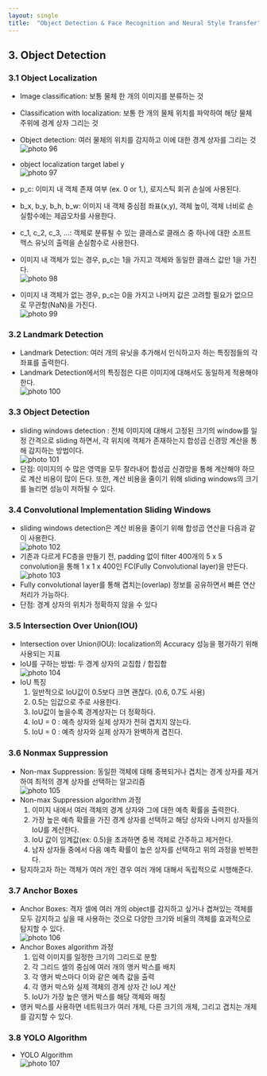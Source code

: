 ```yaml
---
layout: single
title:  "Object Detection & Face Recognition and Neural Style Transfer"
---
```


## 3. Object Detection

### 3.1 Object Localization
* Image classification: 보통 물체 한 개의 이미지를 분류하는 것
* Classification with localization: 보통 한 개의 물체 위치를 파악하여 해당 물체 주위에 경계 상자 그리는 것
* Object detection: 여러 물체의 위치를 감지하고 이에 대한 경계 상자를 그리는 것         
![photo 96](/assets/img/blog/img96.png)                      

* object localization target label y                     
![photo 97](/assets/img/blog/img97.png)                               
* p_c: 이미지 내 객체 존재 여부 (ex. 0 or 1,), 로지스틱 회귀 손실에 사용된다.
* b_x, b_y, b_h, b_w: 이미지 내 객체 중심점 좌표(x,y), 객체 높이, 객체 너비로 손실함수에는 제곱오차를 사용한다.
* c_1, c_2, c_3, ...: 객체로 분류될 수 있는 클래스로 클래스 중 하나에 대한 소프트 맥스 유닛의 출력을 손실함수로 사용한다.
* 이미지 내 객체가 있는 경우, p_c는 1을 가지고 객체와 동일한 클래스 값만 1을 가진다.             
![photo 98](/assets/img/blog/img98.png)          
* 이미지 내 객체가 없는 경우, p_c는 0을 가지고 나머지 값은 고려할 필요가 없으므로 무관항(NaN)을 가진다.                 
![photo 99](/assets/img/blog/img99.png)            

### 3.2 Landmark Detection
* Landmark Detection: 여러 개의 유닛을 추가해서 인식하고자 하는 특징점들의 각 좌표를 출력한다.
* Landmark Detection에서의 특징점은 다른 이미지에 대해서도 동일하게 적용해야 한다.        
![photo 100](/assets/img/blog/img100.png)                                   

### 3.3 Object Detection
* sliding windows detection : 전체 이미지에 대해서 고정된 크기의 window를 일정 간격으로 sliding 하면서, 각 위치에 객체가 존재하는지 합성곱 신경망 계산을 통해 감지하는 방법이다.        
![photo 101](/assets/img/blog/img101.png)        
* 단점: 이미지의 수 많은 영역을 모두 잘라내어 합성곱 신경망을 통해 계산해야 하므로 계산 비용이 많이 든다. 또한, 계산 비용을 줄이기 위해 sliding windows의 크기를 늘리면 성능이 저하될 수 있다.

### 3.4 Convolutional Implementation Sliding Windows
* sliding windows detection은 계산 비용을 줄이기 위해 합성곱 연산을 다음과 같이 사용한다.      
![photo 102](/assets/img/blog/img102.png)                
* 기존과 다르게 FC층을 만들기 전, padding 없이 filter 400개의 5 x 5 convolution을 통해 1 x 1 x 400인 FC(Fully Convolutional layer)을 만든다.          
![photo 103](/assets/img/blog/img103.png)                    
* Fully convolutional layer를 통해 겹치는(overlap) 정보를 공유하면서 빠른 연산 처리가 가능하다.
* 단점: 경계 상자의 위치가 정확하지 않을 수 있다

### 3.5 Intersection Over Union(IOU)
* Intersection over Union(IOU): localization의 Accuracy 성능을 평가하기 위해 사용되는 지표
* IoU를 구하는 방법: 두 경계 상자의 교집합 / 합집합        
![photo 104](/assets/img/blog/img104.png)                    
* IoU 특징
  1. 일반적으로 IoU값이 0.5보다 크면 괜찮다. (0.6, 0.7도 사용)
  2. 0.5는 임값으로 주로 사용한다.
  3. IoU값이 높을수록 경계상자는 더 정확하다.
  4. IoU = 0 : 예측 상자와 실제 상자가 전혀 겹치지 않는다.
  5. IoU = 0 : 예측 상자와 실제 상자가 완벽하게 겹친다.

### 3.6 Nonmax Suppression 
* Non-max Suppression: 동일한 객체에 대해 중복되거나 겹치는 경계 상자를 제거하여 최적의 경계 상자를 선택하는 알고리즘                             
![photo 105](/assets/img/blog/img105.png)                                            
* Non-max Suppression algorithm 과정
  1. 이미지 내에서 여러 객체의 경계 상자와 그에 대한 예측 확률을 출력한다.
  2. 가장 높은 예측 확률을 가진 경계 상자를 선택하고 해당 상자와 나머지 상자들의 IoU를 계산한다.
  3. IoU 값이 임계값(ex: 0.5)을 초과하면 중복 객체로 간주하고 제거한다.
  4. 남자 상자들 중에서 다음 예측 확률이 높은 상자를 선택하고 위의 과정을 반복한다.
* 탐지하고자 하는 객체가 여러 개인 경우 여러 개에 대해서 독립적으로 시행해준다.

### 3.7 Anchor Boxes
* Anchor Boxes: 격자 셀에 여러 개의 object를 감지하고 싶거나 겹쳐있는 객체를 모두 감지하고 싶을 때 사용하는 것으로 다양한 크기와 비율의 객체를 효과적으로 탐지할 수 있다.        
![photo 106](/assets/img/blog/img106.png)                             
* Anchor Boxes algorithm 과정
  1. 입력 이미지를 일정한 크기의 그리드로 분할
  2. 각 그리드 셀의 중심에 여러 개의 앵커 박스를 배치
  3. 각 앵커 박스마다 이와 같은 예측 값을 출력
  4. 각 앵커 박스와 실제 객체의 경계 상자 간 IoU 계산
  5. IoU가 가장 높은 앵커 박스를 해당 객체와 매칭
* 앵커 박스를 사용하면 네트워크가 여러 개체, 다른 크기의 개체, 그리고 겹치는 개체를 감지할 수 있다.

### 3.8 YOLO Algorithm
* YOLO Algorithm             
![photo 107](/assets/img/blog/img107.png)                   
